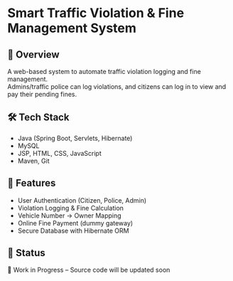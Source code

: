# Smart Traffic Violation & Fine Management System

## 📌 Overview
A web-based system to automate traffic violation logging and fine management.  
Admins/traffic police can log violations, and citizens can log in to view and pay their pending fines.  

## 🛠 Tech Stack
- Java (Spring Boot, Servlets, Hibernate)
- MySQL
- JSP, HTML, CSS, JavaScript
- Maven, Git

## 🚀 Features
- User Authentication (Citizen, Police, Admin)
- Violation Logging & Fine Calculation
- Vehicle Number → Owner Mapping
- Online Fine Payment (dummy gateway)
- Secure Database with Hibernate ORM

## 📂 Status
🚧 Work in Progress – Source code will be updated soon
